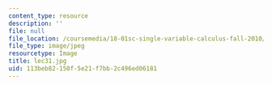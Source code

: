 ```yaml
---
content_type: resource
description: ''
file: null
file_location: /coursemedia/18-01sc-single-variable-calculus-fall-2010/113beb82150f5e21f7bb2c496ed06181_lec31.jpg
file_type: image/jpeg
resourcetype: Image
title: lec31.jpg
uid: 113beb82-150f-5e21-f7bb-2c496ed06181
---
```

